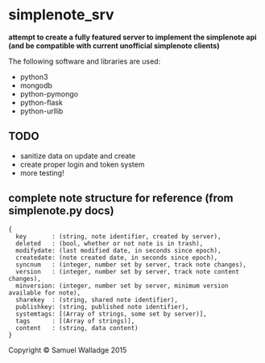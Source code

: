 
# simplenote_srv

__attempt to create a fully featured server to implement the simplenote api (and be compatible with current unofficial simplenote clients)__

The following software and libraries are used:

- python3
- mongodb
- python-pymongo
- python-flask
- python-urllib

## TODO

- sanitize data on update and create
- create proper login and token system
- more testing!

## complete note structure for reference (from simplenote.py docs)

```
{
  key       : (string, note identifier, created by server),
  deleted   : (bool, whether or not note is in trash),
  modifydate: (last modified date, in seconds since epoch),
  createdate: (note created date, in seconds since epoch),
  syncnum   : (integer, number set by server, track note changes),
  version   : (integer, number set by server, track note content changes),
  minversion: (integer, number set by server, minimum version available for note),
  sharekey  : (string, shared note identifier),
  publishkey: (string, published note identifier),
  systemtags: [(Array of strings, some set by server)],
  tags      : [(Array of strings)],
  content   : (string, data content)
}
```


Copyright © Samuel Walladge 2015
